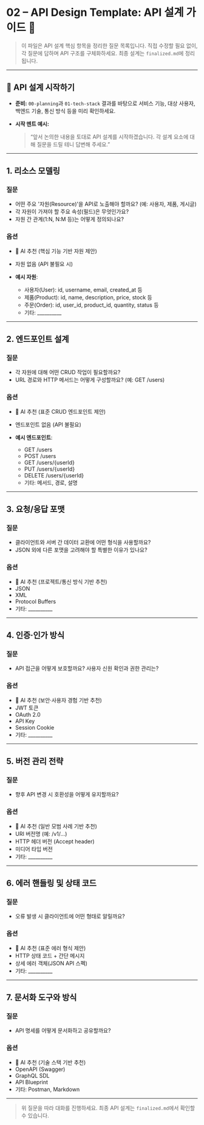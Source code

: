 # 02 – API Design Template: API 설계 가이드 📐

> 이 파일은 API 설계 핵심 항목을 정리한 질문 목록입니다. 직접 수정할 필요 없이, 각 질문에 답하며 API 구조를 구체화하세요. 최종 설계는 `finalized.md`에 정리됩니다.

---

## 🚀 API 설계 시작하기

* **준비:** `00-planning`과 `01-tech-stack` 결과를 바탕으로 서비스 기능, 대상 사용자, 백엔드 기술, 통신 방식 등을 미리 확인하세요.
* **시작 멘트 예시:**

  > “앞서 논의한 내용을 토대로 API 설계를 시작하겠습니다. 각 설계 요소에 대해 질문을 드릴 테니 답변해 주세요.”

---

## 1. 리소스 모델링

### 질문

* 어떤 주요 '자원(Resource)'을 API로 노출해야 할까요? (예: 사용자, 제품, 게시글)
* 각 자원이 가져야 할 주요 속성(필드)은 무엇인가요?
* 자원 간 관계(1\:N, N\:M 등)는 어떻게 정의되나요?

### 옵션

* 🤖 AI 추천 (핵심 기능 기반 자원 제안)
* 자원 없음 (API 불필요 시)
* **예시 자원**:

  * 사용자(User): id, username, email, created\_at 등
  * 제품(Product): id, name, description, price, stock 등
  * 주문(Order): id, user\_id, product\_id, quantity, status 등
  * 기타: \_\_\_\_\_\_\_\_\_\_

---

## 2. 엔드포인트 설계

### 질문

* 각 자원에 대해 어떤 CRUD 작업이 필요할까요?
* URL 경로와 HTTP 메서드는 어떻게 구성할까요? (예: GET /users)

### 옵션

* 🤖 AI 추천 (표준 CRUD 엔드포인트 제안)
* 엔드포인트 없음 (API 불필요)
* **예시 엔드포인트**:

  * GET /users
  * POST /users
  * GET /users/{userId}
  * PUT /users/{userId}
  * DELETE /users/{userId}
  * 기타: 메서드, 경로, 설명

---

## 3. 요청/응답 포맷

### 질문

* 클라이언트와 서버 간 데이터 교환에 어떤 형식을 사용할까요?
* JSON 외에 다른 포맷을 고려해야 할 특별한 이유가 있나요?

### 옵션

* 🤖 AI 추천 (프로젝트/통신 방식 기반 추천)
* JSON
* XML
* Protocol Buffers
* 기타: \_\_\_\_\_\_\_\_\_\_

---

## 4. 인증·인가 방식

### 질문

* API 접근을 어떻게 보호할까요? 사용자 신원 확인과 권한 관리는?

### 옵션

* 🤖 AI 추천 (보안·사용자 경험 기반 추천)
* JWT 토큰
* OAuth 2.0
* API Key
* Session Cookie
* 기타: \_\_\_\_\_\_\_\_\_\_

---

## 5. 버전 관리 전략

### 질문

* 향후 API 변경 시 호환성을 어떻게 유지할까요?

### 옵션

* 🤖 AI 추천 (일반 모범 사례 기반 추천)
* URI 버전명 (예: /v1/…)
* HTTP 헤더 버전 (Accept header)
* 미디어 타입 버전
* 기타: \_\_\_\_\_\_\_\_\_\_

---

## 6. 에러 핸들링 및 상태 코드

### 질문

* 오류 발생 시 클라이언트에 어떤 형태로 알릴까요?

### 옵션

* 🤖 AI 추천 (표준 에러 형식 제안)
* HTTP 상태 코드 + 간단 메시지
* 상세 에러 객체(JSON API 스펙)
* 기타: \_\_\_\_\_\_\_\_\_\_

---

## 7. 문서화 도구와 방식

### 질문

* API 명세를 어떻게 문서화하고 공유할까요?

### 옵션

* 🤖 AI 추천 (기술 스택 기반 추천)
* OpenAPI (Swagger)
* GraphQL SDL
* API Blueprint
* 기타: Postman, Markdown

---

> 위 질문을 따라 대화를 진행하세요. 최종 API 설계는 `finalized.md`에서 확인할 수 있습니다.
